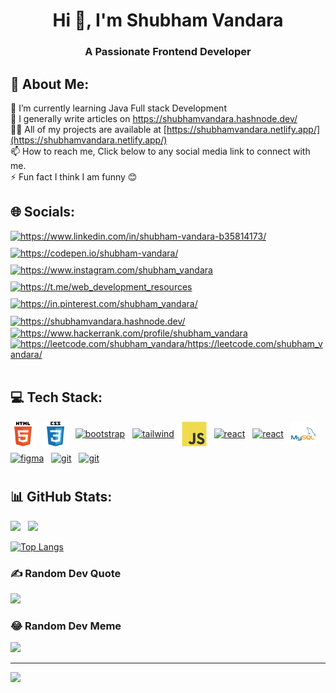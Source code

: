 <!---
Shubham-Vandara/Shubham-Vandara is a ✨ special ✨ repository because its `README.md` (this file) appears on your GitHub profile.
You can click the Preview link to take a look at your changes.
--->

<h1 align="center">Hi 👋, I'm Shubham Vandara</h1>
<h3 align="center">A Passionate Frontend Developer</h3>

## 💫 About Me:

🌱 I’m currently learning Java Full stack Development<br>
📝 I generally write articles on https://shubhamvandara.hashnode.dev/<br>
👨‍💻 All of my projects are available at [https://shubhamvandara.netlify.app/](https://shubhamvandara.netlify.app/) <br>
📫 How to reach me, Click below to any social media link to connect with me.<br>
⚡ Fun fact I think I am funny 😊

## 🌐 Socials:

<p align="left">
<a href="https://www.linkedin.com/in/shubham-vandara/" target="blank"><img style="margin-bottom: 10px" align="center" src="https://skillicons.dev/icons?i=linkedin" alt="https://www.linkedin.com/in/shubham-vandara-b35814173/" height="40" width="40" /></a> &nbsp;
<a href="https://codepen.io/shubham-vandara/" target="blank"><img style="margin-bottom: 10px" align="center" src="https://skillicons.dev/icons?i=codepen&theme=light" alt="https://codepen.io/shubham-vandara/" height="40" width="40" /></a> &nbsp;
<a href="https://www.instagram.com/shubham_vandara" target="blank"><img style="margin-bottom: 10px" align="center" src="https://skillicons.dev/icons?i=instagram" alt="https://www.instagram.com/shubham_vandara" height="40" width="40" /></a> &nbsp;
<a href="https://t.me/web_development_resources" target="blank"><img style="margin-bottom: 10px" align="center" src="https://cdn-icons-png.flaticon.com/512/2111/2111646.png?ga=GA1.1.79840314.1703866704&" alt="https://t.me/web_development_resources" height="40" width="40" /></a> &nbsp;
<a href="https://in.pinterest.com/shubham_vandara/" target="blank"><img style="margin-bottom: 10px" align="center" src="https://cdn-icons-png.flaticon.com/512/220/220214.png?ga=GA1.1.79840314.1703866704&" alt="https://in.pinterest.com/shubham_vandara/" height="40" width="40" /></a> &nbsp;
<a href="https://shubhamvandara.hashnode.dev/" target="blank"><img align="center" src="https://raw.githubusercontent.com/rahuldkjain/github-profile-readme-generator/master/src/images/icons/Social/hashnode.svg" alt="https://shubhamvandara.hashnode.dev/" height="40" width="40" /></a> &nbsp;
<a href="https://www.hackerrank.com/profile/shubham_vandara" target="blank"><img align="center" src="https://raw.githubusercontent.com/rahuldkjain/github-profile-readme-generator/master/src/images/icons/Social/hackerrank.svg" alt="https://www.hackerrank.com/profile/shubham_vandara" height="40" width="40" /></a> &nbsp;
<a href="https://leetcode.com/shubham_vandara/" target="blank"><img align="center" src="https://raw.githubusercontent.com/rahuldkjain/github-profile-readme-generator/master/src/images/icons/Social/leet-code.svg" alt="https://leetcode.com/shubham_vandara/https://leetcode.com/shubham_vandara/" height="40" width="40" /></a> &nbsp;

## 💻 Tech Stack:

<p align="left">
<a  href="https://www.w3.org/html/" target="blank"> <img style="margin-bottom: 10px" align="center" src="https://raw.githubusercontent.com/devicons/devicon/master/icons/html5/html5-original-wordmark.svg" alt="html5" width="40" height="40"/></a> &nbsp;
<a href="https://www.w3schools.com/css/" target="blank"><img style="margin-bottom: 10px" align="center" src="https://raw.githubusercontent.com/devicons/devicon/master/icons/css3/css3-original-wordmark.svg" alt="css3" height="40" width="40" /></a> &nbsp;
<a href=https://getbootstrap.com" target="blank"><img style="margin-bottom: 10px" align="center" src="https://skillicons.dev/icons?i=bootstrap" alt="bootstrap" height="40" width="40" /></a> &nbsp;
<a href="https://tailwindcss.com/" target="blank" > <img style="margin-bottom: 10px" align="center" src="https://skillicons.dev/icons?i=tailwind&theme=light" alt="tailwind" width="40" height="40"/></a> &nbsp;
<a href="https://developer.mozilla.org/en-US/docs/Web/JavaScript" target="blank"> <img style="margin-bottom: 10px" align="center" src="https://raw.githubusercontent.com/devicons/devicon/master/icons/javascript/javascript-original.svg" alt="javascript" width="40" height="40"/></a> &nbsp;
<a href="https://reactjs.org/" target="blank" ><img style="margin-bottom: 10px" align="center" src="https://skillicons.dev/icons?i=react&theme=light" alt="react" width="40" height="40"/></a> &nbsp;
<a href="https://www.java.com/en/" target="blank" ><img style="margin-bottom: 10px" align="center" src="https://skillicons.dev/icons?i=java&theme=light" alt="react" width="40" height="40"/></a> &nbsp;
<a href="https://www.mysql.com/" target="blank" > <img style="margin-bottom: 10px" align="center" src="https://raw.githubusercontent.com/devicons/devicon/master/icons/mysql/mysql-original-wordmark.svg" alt="mysql" width="40" height="40"/></a> &nbsp;
<a href="https://www.figma.com/" target="blank"><img style="margin-bottom: 10px" align="center" src="https://www.vectorlogo.zone/logos/figma/figma-icon.svg" alt="figma" width="40" height="40"/></a> &nbsp;
<a href="https://git-scm.com/" target="blank" > <img style="margin-bottom: 10px" align="center" src="https://www.vectorlogo.zone/logos/git-scm/git-scm-icon.svg" alt="git" width="40" height="40"/></a> &nbsp;
<a href="https://code.visualstudio.com/" target="blank" > <img style="margin-bottom: 10px" align="center" src="https://skillicons.dev/icons?i=vscode&theme=light" alt="git" width="40" height="40"/></a> &nbsp;
</p>

## 📊 GitHub Stats:

![](https://github-readme-stats.vercel.app/api?username=shubham-vandara&theme=default&hide_border=false&include_all_commits=false&count_private=false) &nbsp;
![](https://github-readme-streak-stats.herokuapp.com/?user=shubham-vandara&theme=default&hide_border=false)<br/>

<!-- ![](https://github-readme-stats.vercel.app/api/top-langs/?username=shubham-vandara&theme=default&hide_border=false&include_all_commits=false&count_private=false&layout=compact)  -->

[![Top Langs](https://github-readme-stats.vercel.app/api/top-langs/?username=shubham-vandara)](https://github.com/anuraghazra/github-readme-stats)

### ✍️ Random Dev Quote

![](https://quotes-github-readme.vercel.app/api?type=horizontal&theme=light&hide_border=false)

### 😂 Random Dev Meme

<img src='https://randommeme-five.vercel.app/' style="height: 400px;"/>

---

[![](https://visitcount.itsvg.in/api?id=shubham-vandara&icon=5&color=1)](https://visitcount.itsvg.in)

<!-- Proudly created with GPRM ( https://gprm.itsvg.in ) -->
